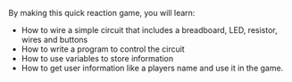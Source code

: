  By making this quick reaction game, you will learn:
 - How to wire a simple circuit that includes a breadboard, LED, resistor, wires and buttons
 - How to write a program to control the circuit
 - How to use variables to store information
 - How to get user information like a players name and use it in the game.
